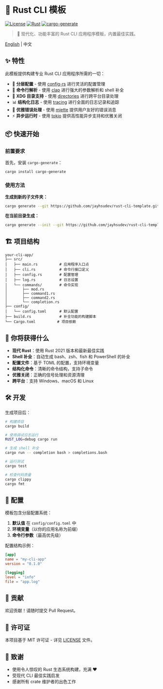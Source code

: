 # 🦀 Rust CLI 模板

[![License](https://img.shields.io/github/license/jayhsudev/rust-cli-template)](LICENSE)
[![Rust](https://img.shields.io/badge/rust-1.56%2B-blue.svg)](https://www.rust-lang.org)
[![cargo-generate](https://img.shields.io/badge/cargo--generate-template-orange.svg)](https://github.com/cargo-generate/cargo-generate)

> 🚀 现代化、功能丰富的 Rust CLI 应用程序模板，内置最佳实践。

[English](README.md) | 中文

## ✨ 特性

此模板提供构建专业 Rust CLI 应用程序所需的一切：

- 🔧 **分层配置** - 使用 [config-rs](https://github.com/mehcode/config-rs) 进行灵活的配置管理
- 🎯 **命令行解析** - 使用 [clap](https://github.com/clap-rs/clap) 进行强大的参数解析和 shell 补全
- 📁 **XDG 目录支持** - 使用 [directories](https://github.com/dirs-dev/directories-rs) 进行跨平台目录处理
- 📊 **结构化日志** - 使用 [tracing](https://github.com/tokio-rs/tracing) 进行全面的日志记录和追踪
- 🎨 **优雅错误处理** - 使用 [miette](https://github.com/zkat/miette) 提供用户友好的错误消息
- ⚡ **异步运行时** - 使用 [tokio](https://github.com/tokio-rs/tokio) 提供高性能异步支持和优雅关闭

## 📦 快速开始

### 前置要求

首先，安装 `cargo-generate`：

```bash
cargo install cargo-generate
```

### 使用方法

**生成到新的子文件夹：**
```bash
cargo generate --git https://github.com/jayhsudev/rust-cli-template.git
```

**在当前目录生成：**
```bash
cargo generate --init --git https://github.com/jayhsudev/rust-cli-template.git
```

## 🏗️ 项目结构

```
your-cli-app/
├── src/
│   ├── main.rs          # 应用程序入口点
│   ├── cli.rs           # 命令行接口定义
│   ├── config.rs        # 配置管理
│   ├── log.rs           # 日志设置
│   └── commands/        # 命令实现
│       ├── mod.rs
│       ├── command1.rs
│       ├── command2.rs
│       └── completion.rs
├── config/
│   └── config.toml      # 默认配置
├── build.rs             # 补全功能的构建脚本
└── Cargo.toml          # 项目依赖
```

## 🚀 你将获得什么

- **现代 Rust**：使用 Rust 2021 版本和最新最佳实践
- **Shell 补全**：自动生成 bash、zsh、fish 和 PowerShell 的补全
- **配置文件**：基于 TOML 的配置，支持环境变量
- **结构化命令**：清晰的命令结构，支持子命令
- **优雅关闭**：正确的信号处理和资源清理
- **跨平台**：支持 Windows、macOS 和 Linux

## 🛠️ 开发

生成项目后：

```bash
# 构建项目
cargo build

# 使用调试日志运行
RUST_LOG=debug cargo run

# 生成 shell 补全
cargo run -- completion bash > completions.bash

# 运行测试
cargo test

# 检查代码质量
cargo clippy
cargo fmt
```

## 📝 配置

模板包含分层配置系统：

1. **默认值** 在 `config/config.toml` 中
2. **环境变量**（以你的应用名称为前缀）
3. **命令行参数**（最高优先级）

配置结构示例：
```toml
[app]
name = "my-cli-app"
version = "0.1.0"

[logging]
level = "info"
file = "app.log"
```

## 🤝 贡献

欢迎贡献！请随时提交 Pull Request。

## 📄 许可证

本项目基于 MIT 许可证 - 详见 [LICENSE](LICENSE) 文件。

## 🙏 致谢

- 使用令人惊叹的 Rust 生态系统构建，充满 ❤️
- 受现代 CLI 最佳实践启发
- 感谢所有 crate 维护者的出色工作
